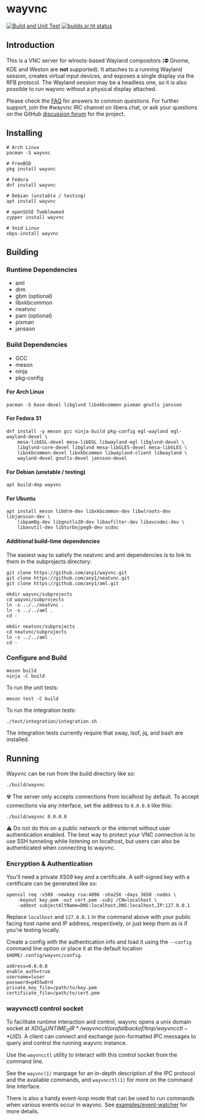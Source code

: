 # wayvnc

[![Build and Unit Test](https://github.com/any1/wayvnc/actions/workflows/build.yml/badge.svg)](https://github.com/any1/wayvnc/actions/workflows/build.yml)
[![builds.sr.ht status](https://builds.sr.ht/~andri/wayvnc/commits/master.svg)](https://builds.sr.ht/~andri/wayvnc/commits/master?)

## Introduction
This is a VNC server for wlroots-based Wayland compositors (:no_entry: Gnome,
KDE and Weston are **not** supported). It attaches to a running Wayland session,
creates virtual input devices, and exposes a single display via the RFB
protocol. The Wayland session may be a headless one, so it is also possible
to run wayvnc without a physical display attached.

Please check the [FAQ](FAQ.md) for answers to common questions. For further
support, join the #wayvnc IRC channel on libera.chat, or ask your questions on the
GitHub [discussion forum](https://github.com/any1/wayvnc/discussions) for the
project.

## Installing
```
# Arch Linux
pacman -S wayvnc

# FreeBSD
pkg install wayvnc

# Fedora
dnf install wayvnc

# Debian (unstable / testing)
apt install wayvnc

# openSUSE Tumbleweed
zypper install wayvnc

# Void Linux
xbps-install wayvnc
```

## Building
### Runtime Dependencies
 * aml
 * drm
 * gbm (optional)
 * libxkbcommon
 * neatvnc
 * pam (optional)
 * pixman
 * jansson

### Build Dependencies
 * GCC
 * meson
 * ninja
 * pkg-config

#### For Arch Linux
```
pacman -S base-devel libglvnd libxkbcommon pixman gnutls jansson
```

#### For Fedora 31
```
dnf install -y meson gcc ninja-build pkg-config egl-wayland egl-wayland-devel \
	mesa-libEGL-devel mesa-libEGL libwayland-egl libglvnd-devel \
	libglvnd-core-devel libglvnd mesa-libGLES-devel mesa-libGLES \
	libxkbcommon-devel libxkbcommon libwayland-client libwayland \
	wayland-devel gnutls-devel jansson-devel
```

#### For Debian (unstable / testing)
```
apt build-dep wayvnc
```

#### For Ubuntu
```
apt install meson libdrm-dev libxkbcommon-dev libwlroots-dev libjansson-dev \
	libpam0g-dev libgnutls28-dev libavfilter-dev libavcodec-dev \
	libavutil-dev libturbojpeg0-dev scdoc
```

#### Additional build-time dependencies

The easiest way to satisfy the neatvnc and aml dependencies is to link to them
in the subprojects directory:
```
git clone https://github.com/any1/wayvnc.git
git clone https://github.com/any1/neatvnc.git
git clone https://github.com/any1/aml.git

mkdir wayvnc/subprojects
cd wayvnc/subprojects
ln -s ../../neatvnc .
ln -s ../../aml .
cd -

mkdir neatvnc/subprojects
cd neatvnc/subprojects
ln -s ../../aml .
cd -
```

### Configure and Build
```
meson build
ninja -C build
```

To run the unit tests:
```
meson test -C build
```

To run the integration tests:
```
./test/integration/integration.sh
```
The integration tests currently require that sway, lsof, jq, and bash are installed.

## Running
Wayvnc can be run from the build directory like so:
```
./build/wayvnc
```

:radioactive: The server only accepts connections from localhost by default. To
accept connections via any interface, set the address to `0.0.0.0` like this:
```
./build/wayvnc 0.0.0.0
```

:warning: Do not do this on a public network or the internet without
user authentication enabled. The best way to protect your VNC connection is to
use SSH tunneling while listening on localhost, but users can also be
authenticated when connecting to wayvnc.

### Encryption & Authentication
You'll need a private X509 key and a certificate. A self-signed key with a
certificate can be generated like so:
```
openssl req -x509 -newkey rsa:4096 -sha256 -days 3650 -nodes \
	-keyout key.pem -out cert.pem -subj /CN=localhost \
	-addext subjectAltName=DNS:localhost,DNS:localhost,IP:127.0.0.1
```
Replace `localhost` and `127.0.0.1` in the command above with your public facing
host name and IP address, respectively, or just keep them as is if you're
testing locally.

Create a config with the authentication info and load it using the `--config`
command line option or place it at the default location
`$HOME/.config/wayvnc/config`.
```
address=0.0.0.0
enable_auth=true
username=luser
password=p455w0rd
private_key_file=/path/to/key.pem
certificate_file=/path/to/cert.pem
```

### wayvncctl control socket

To facilitate runtime interaction and control, wayvnc opens a unix domain socket
at *$XDG_RUNTIME_DIR*/wayvncctl (or a fallback of /tmp/wayvncctl-*$UID*). A
client can connect and exchange json-formatted IPC messages to query and control
the running wayvnc instance.

Use the `wayvncctl` utility to interact with this control socket from the
command line.

See the `wayvnc(1)` manpage for an in-depth description of the IPC protocol and
the available commands, and `wayvncctl(1)` for more on the command line
interface.

There is also a handy event-loop mode that can be used to run commands when
various events occur in wayvnc. See
[examples/event-watcher](examples/event-watcher) for more details.
